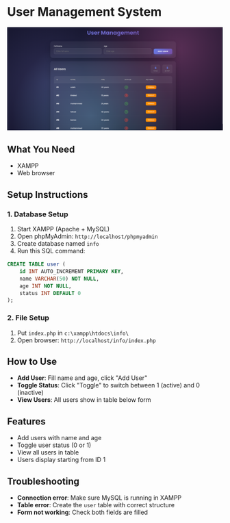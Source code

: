 # User Management System

![Screenshot](screenshot.png)


## What You Need

- XAMPP
- Web browser

## Setup Instructions

### 1. Database Setup

1. Start XAMPP (Apache + MySQL)
2. Open phpMyAdmin: `http://localhost/phpmyadmin`
3. Create database named `info`
4. Run this SQL command:

```sql
CREATE TABLE user (
    id INT AUTO_INCREMENT PRIMARY KEY,
    name VARCHAR(50) NOT NULL,
    age INT NOT NULL,
    status INT DEFAULT 0
);
```

### 2. File Setup

1. Put `index.php` in `c:\xampp\htdocs\info\`
2. Open browser: `http://localhost/info/index.php`

## How to Use

- **Add User**: Fill name and age, click "Add User"
- **Toggle Status**: Click "Toggle" to switch between 1 (active) and 0 (inactive)
- **View Users**: All users show in table below form

## Features

- Add users with name and age
- Toggle user status (0 or 1)
- View all users in table
- Users display starting from ID 1

## Troubleshooting

- **Connection error**: Make sure MySQL is running in XAMPP
- **Table error**: Create the `user` table with correct structure
- **Form not working**: Check both fields are filled

